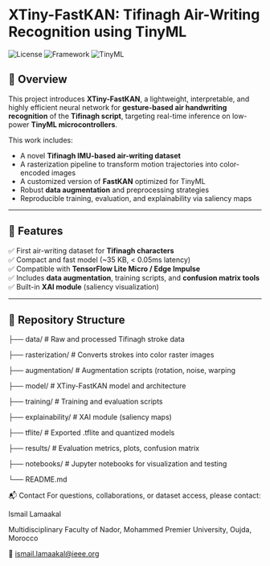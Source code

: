 # XTiny-FastKAN: Tifinagh Air-Writing Recognition using TinyML

![License](https://img.shields.io/badge/license-MIT-green)
![Framework](https://img.shields.io/badge/TensorFlow-2.x-blue)
![TinyML](https://img.shields.io/badge/TinyML-Ready-success)

## 📌 Overview

This project introduces **XTiny-FastKAN**, a lightweight, interpretable, and highly efficient neural network for **gesture-based air handwriting recognition** of the **Tifinagh script**, targeting real-time inference on low-power **TinyML microcontrollers**.

This work includes:
- A novel **Tifinagh IMU-based air-writing dataset**
- A rasterization pipeline to transform motion trajectories into color-encoded images
- A customized version of **FastKAN** optimized for TinyML
- Robust **data augmentation** and preprocessing strategies
- Reproducible training, evaluation, and explainability via saliency maps

---

## 🚀 Features

✅ First air-writing dataset for **Tifinagh characters**  
✅ Compact and fast model (~35 KB, < 0.05ms latency)  
✅ Compatible with **TensorFlow Lite Micro / Edge Impulse**  
✅ Includes **data augmentation**, training scripts, and **confusion matrix tools**  
✅ Built-in **XAI module** (saliency visualization)

---

## 📂 Repository Structure
├── data/ # Raw and processed Tifinagh stroke data

├── rasterization/ # Converts strokes into color raster images

├── augmentation/ # Augmentation scripts (rotation, noise, warping

├── model/ # XTiny-FastKAN model and architecture

├── training/ # Training and evaluation scripts

├── explainability/ # XAI module (saliency maps)

├── tflite/ # Exported .tflite and quantized models

├── results/ # Evaluation metrics, plots, confusion matrix

├── notebooks/ # Jupyter notebooks for visualization and testing

└── README.md


📬 Contact
For questions, collaborations, or dataset access, please contact:

Ismail Lamaakal

 Multidisciplinary Faculty of Nador, Mohammed Premier University, Oujda, Morocco
 
📧 ismail.lamaakal@ieee.org
